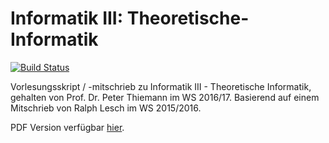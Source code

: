 # Informatik III: Theoretische-Informatik

[![Build Status](https://travis-ci.org/proglang/Informatik-III-Theoretische-Informatik.svg)](https://travis-ci.org/proglang/Informatik-III-Theoretische-Informatik)

Vorlesungsskript / -mitschrieb zu Informatik III - Theoretische Informatik,
gehalten von Prof. Dr. Peter Thiemann im WS 2016/17. Basierend auf einem
Mitschrieb von Ralph Lesch im WS 2015/2016.

PDF Version verfügbar [hier](https://info3.s3.eu-central-1.amazonaws.com/Info_3_Skript_WS2016-17.pdf).
